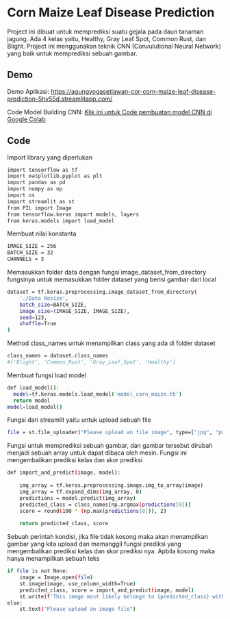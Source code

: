 
# Corn Maize Leaf Disease Prediction

Project ini dibuat untuk memprediksi suatu gejala pada daun tanaman jagung. Ada 4 kelas yaitu, Healthy, Gray Leaf Spot, Common Rust, dan Blight. Project ini menggunakan teknik CNN (Convulutional Neural Network) yang baik untuk memprediksi sebuah gambar.




## Demo


Demo Aplikasi: https://agungyogasetiawan-cor-corn-maize-leaf-disease-prediction-5hv55d.streamlitapp.com/

Code Model Building CNN: [Klik ini untuk Code pembuatan model CNN di Google Colab](https://colab.research.google.com/drive/16vroV5lLsZIMYTduFHiYOXs9uKrw7zGc)
## Code

Import library yang diperlukan

```bash
import tensorflow as tf
import matplotlib.pyplot as plt
import pandas as pd
import numpy as np
import os
import streamlit as st
from PIL import Image
from tensorflow.keras import models, layers
from keras.models import load_model
```

Membuat nilai konstanta

```bash
IMAGE_SIZE = 256
BATCH_SIZE = 32
CHANNELS = 3
```

Memasukkan folder data dengan fungsi image_dataset_from_directory fungsinya untuk memasukkan folder dataset yang berisi gambar dari local
```bash
dataset = tf.keras.preprocessing.image_dataset_from_directory(
    './Data Resize',
    batch_size=BATCH_SIZE,
    image_size=(IMAGE_SIZE, IMAGE_SIZE),
    seed=123,
    shuffle=True
)
```

Method class_names untuk menampilkan class yang ada di folder dataset

```bash
class_names = dataset.class_names
#['Blight', 'Common_Rust', 'Gray_Leaf_Spot', 'Healthy']
```

Membuat fungsi load model 
```bash
def load_model():
  model=tf.keras.models.load_model('model_corn_maize.h5')
  return model
model=load_model()
```

Fungsi dari streamlit yaitu untuk upload sebuah file
```bash
file = st.file_uploader("Please upload an file image", type=["jpg", "png", "jpeg"])
```

Fungsi untuk memprediksi sebuah gambar, dan gambar tersebut dirubah menjadi sebuah array untuk dapat dibaca oleh mesin. Fungsi ini mengembalikan prediksi kelas dan skor prediksi
```bash
def import_and_predict(image, model):
    
    img_array = tf.keras.preprocessing.image.img_to_array(image)
    img_array = tf.expand_dims(img_array, 0)
    predictions = model.predict(img_array)
    predicted_class = class_names[np.argmax(predictions[0])]
    score = round(100 * (np.max(predictions[0])), 2)
          
    return predicted_class, score
```

Sebuah perintah kondisi, jika file tidak kosong maka akan menampilkan gambar yang kita upload dan memanggil fungsi prediksi yang mengembalikan prediksi kelas dan skor prediksi nya. Apbila kosong maka hanya menampilkan sebuah teks
```bash
if file is not None:
    image = Image.open(file)
    st.image(image, use_column_width=True)
    predicted_class, score = import_and_predict(image, model)
    st.write(f'This image most likely belongs to {predicted_class} with a {score} % confidence.')
else:
    st.text("Please upload an image file")
```
    
